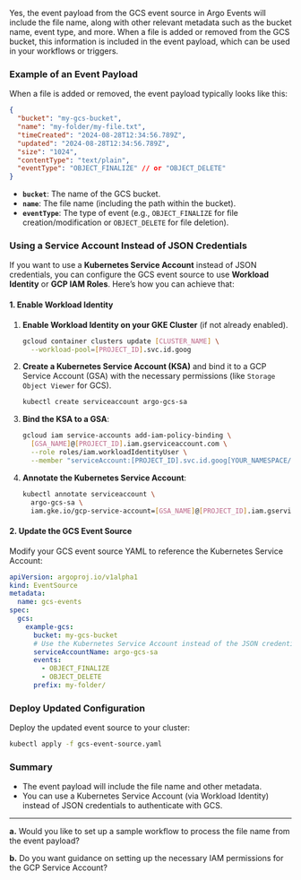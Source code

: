 Yes, the event payload from the GCS event source in Argo Events will include the file name, along with other relevant metadata such as the bucket name, event type, and more. When a file is added or removed from the GCS bucket, this information is included in the event payload, which can be used in your workflows or triggers.

### Example of an Event Payload

When a file is added or removed, the event payload typically looks like this:

```json
{
  "bucket": "my-gcs-bucket",
  "name": "my-folder/my-file.txt",
  "timeCreated": "2024-08-28T12:34:56.789Z",
  "updated": "2024-08-28T12:34:56.789Z",
  "size": "1024",
  "contentType": "text/plain",
  "eventType": "OBJECT_FINALIZE" // or "OBJECT_DELETE"
}
```

- **`bucket`**: The name of the GCS bucket.
- **`name`**: The file name (including the path within the bucket).
- **`eventType`**: The type of event (e.g., `OBJECT_FINALIZE` for file creation/modification or `OBJECT_DELETE` for file deletion).

### Using a Service Account Instead of JSON Credentials

If you want to use a **Kubernetes Service Account** instead of JSON credentials, you can configure the GCS event source to use **Workload Identity** or **GCP IAM Roles**. Here’s how you can achieve that:

#### 1. Enable Workload Identity

1. **Enable Workload Identity on your GKE Cluster** (if not already enabled).

   ```bash
   gcloud container clusters update [CLUSTER_NAME] \
     --workload-pool=[PROJECT_ID].svc.id.goog
   ```

2. **Create a Kubernetes Service Account (KSA)** and bind it to a GCP Service Account (GSA) with the necessary permissions (like `Storage Object Viewer` for GCS).

   ```bash
   kubectl create serviceaccount argo-gcs-sa
   ```

3. **Bind the KSA to a GSA**:

   ```bash
   gcloud iam service-accounts add-iam-policy-binding \
     [GSA_NAME]@[PROJECT_ID].iam.gserviceaccount.com \
     --role roles/iam.workloadIdentityUser \
     --member "serviceAccount:[PROJECT_ID].svc.id.goog[YOUR_NAMESPACE/argo-gcs-sa]"
   ```

4. **Annotate the Kubernetes Service Account**:

   ```bash
   kubectl annotate serviceaccount \
     argo-gcs-sa \
     iam.gke.io/gcp-service-account=[GSA_NAME]@[PROJECT_ID].iam.gserviceaccount.com
   ```

#### 2. Update the GCS Event Source

Modify your GCS event source YAML to reference the Kubernetes Service Account:

```yaml
apiVersion: argoproj.io/v1alpha1
kind: EventSource
metadata:
  name: gcs-events
spec:
  gcs:
    example-gcs:
      bucket: my-gcs-bucket
      # Use the Kubernetes Service Account instead of the JSON credentials
      serviceAccountName: argo-gcs-sa
      events:
        - OBJECT_FINALIZE
        - OBJECT_DELETE
      prefix: my-folder/
```

### Deploy Updated Configuration

Deploy the updated event source to your cluster:

```bash
kubectl apply -f gcs-event-source.yaml
```

### Summary

- The event payload will include the file name and other metadata.
- You can use a Kubernetes Service Account (via Workload Identity) instead of JSON credentials to authenticate with GCS.

---

**a.** Would you like to set up a sample workflow to process the file name from the event payload?

**b.** Do you want guidance on setting up the necessary IAM permissions for the GCP Service Account?
